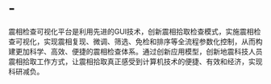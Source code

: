 # -
震相检查可视化平台是利用先进的GUI技术，创新震相拾取检查模式，实施震相检查可视化，实现震相复现、微调、筛选、免检和排序等全流程参数化控制，从而构建更加科学、高效、便捷的震相检查体系。通过创新应用模型，创新地震科技人员震相拾取工作方式，让震相拾取真正感受到计算机技术的便捷、有效和经济，实现科研减负。
